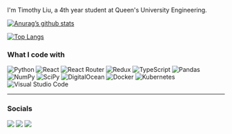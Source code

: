 I'm Timothy Liu, a 4th year student at Queen's University Engineering.

[![Anurag’s github stats](https://github-readme-stats.vercel.app/api?username=timothyliutl)](https://github.com/timothyliutl)

[![Top Langs](https://github-readme-stats.vercel.app/api/top-langs/?username=timothyliutl&layout=compact)](https://github.com/timothyliutl)

### What I code with

![Python](https://img.shields.io/badge/python-3670A0?style=for-the-badge&logo=python&logoColor=ffdd54)
![React](https://img.shields.io/badge/react-%2320232a.svg?style=for-the-badge&logo=react&logoColor=%2361DAFB)
![React Router](https://img.shields.io/badge/React_Router-CA4245?style=for-the-badge&logo=react-router&logoColor=white)
![Redux](https://img.shields.io/badge/redux-%23593d88.svg?style=for-the-badge&logo=redux&logoColor=white)
![TypeScript](https://img.shields.io/badge/typescript-%23007ACC.svg?style=for-the-badge&logo=typescript&logoColor=white)
![Pandas](https://img.shields.io/badge/pandas-%23150458.svg?style=for-the-badge&logo=pandas&logoColor=white)
![NumPy](https://img.shields.io/badge/numpy-%23013243.svg?style=for-the-badge&logo=numpy&logoColor=white)
![SciPy](https://img.shields.io/badge/SciPy-%230C55A5.svg?style=for-the-badge&logo=scipy&logoColor=%white)
![DigitalOcean](https://img.shields.io/badge/DigitalOcean-%230167ff.svg?style=for-the-badge&logo=digitalOcean&logoColor=white)
![Docker](https://img.shields.io/badge/docker-%230db7ed.svg?style=for-the-badge&logo=docker&logoColor=white)
![Kubernetes](https://img.shields.io/badge/kubernetes-%23326ce5.svg?style=for-the-badge&logo=kubernetes&logoColor=white)
![Visual Studio Code](https://img.shields.io/badge/Visual%20Studio%20Code-0078d7.svg?style=for-the-badge&logo=visual-studio-code&logoColor=white)

<hr/>

### Socials
<p>

<a href='https://www.linkedin.com/in/timothy-liu-4a738619b/'><image src='https://img.shields.io/badge/linkedin-%230077B5.svg?style=for-the-badge&logo=linkedin&logoColor=white'></a>
<a href= 'https://github.com/timothyliutl'><image src='https://img.shields.io/badge/github-%23121011.svg?style=for-the-badge&logo=github&logoColor=white'></a>
<a href='https://tracker.gg/valorant/profile/riot/GentianViolet%231231/overview'><image src='https://img.shields.io/badge/riotgames-D32936.svg?style=for-the-badge&logo=riotgames&logoColor=white'></a>


</p>
